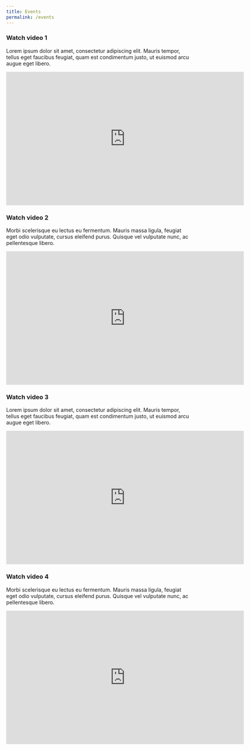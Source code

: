 ```yaml
---
title: Events
permalink: /events
---
```

### **Watch video 1**

Lorem ipsum dolor sit amet, consectetur adipiscing elit. Mauris tempor, tellus eget faucibus feugiat, quam est condimentum justo, ut euismod arcu augue eget libero. 

<iframe width="640" height="360" src="https://www.youtube.com/embed/uOlKsaW9t-s" frameborder="0" allow="accelerometer; autoplay; clipboard-write; encrypted-media; gyroscope; picture-in-picture" allowfullscreen></iframe>

### **Watch video 2**

Morbi scelerisque eu lectus eu fermentum. Mauris massa ligula, feugiat eget odio vulputate, cursus eleifend purus. Quisque vel vulputate nunc, ac pellentesque libero.

<iframe width="640" height="360" src="https://www.youtube.com/embed/n3jrVlsbzM4" frameborder="0" allow="accelerometer; autoplay; clipboard-write; encrypted-media; gyroscope; picture-in-picture" allowfullscreen></iframe>

### **Watch video 3**

Lorem ipsum dolor sit amet, consectetur adipiscing elit. Mauris tempor, tellus eget faucibus feugiat, quam est condimentum justo, ut euismod arcu augue eget libero. 

<iframe width="640" height="360" src="https://www.youtube.com/embed/6Y4ABPwWpfI" frameborder="0" allow="accelerometer; autoplay; clipboard-write; encrypted-media; gyroscope; picture-in-picture" allowfullscreen></iframe>

### **Watch video 4**

Morbi scelerisque eu lectus eu fermentum. Mauris massa ligula, feugiat eget odio vulputate, cursus eleifend purus. Quisque vel vulputate nunc, ac pellentesque libero.

<iframe width="640" height="360" src="https://www.youtube.com/embed/8joN9J9L3nk" frameborder="0" allow="accelerometer; autoplay; clipboard-write; encrypted-media; gyroscope; picture-in-picture" allowfullscreen></iframe>